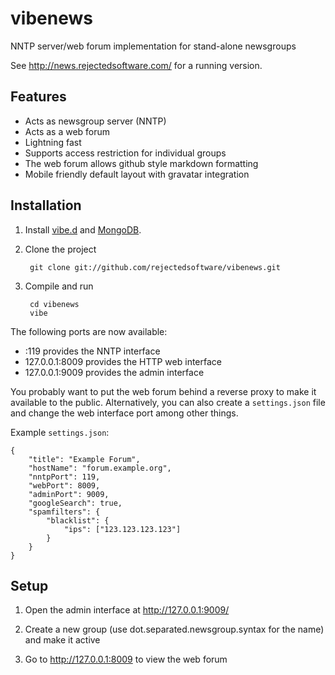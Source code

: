 vibenews
========

NNTP server/web forum implementation for stand-alone newsgroups

See <http://news.rejectedsoftware.com/> for a running version.


Features
--------

 - Acts as newsgroup server (NNTP)
 - Acts as a web forum
 - Lightning fast
 - Supports access restriction for individual groups
 - The web forum allows github style markdown formatting
 - Mobile friendly default layout with gravatar integration


Installation
------------

1. Install [vibe.d](http://vibed.org/) and [MongoDB](http://www.mongodb.org/).

2. Clone the project

        git clone git://github.com/rejectedsoftware/vibenews.git
    
3. Compile and run

        cd vibenews
        vibe

The following ports are now available:

 - :119 provides the NNTP interface
 - 127.0.0.1:8009 provides the HTTP web interface
 - 127.0.0.1:9009 provides the admin interface

You probably want to put the web forum behind a reverse proxy to make it available to the public. Alternatively, you can also create a `settings.json` file and change the web interface port among other things.

Example `settings.json`:

```
{
	"title": "Example Forum",
	"hostName": "forum.example.org",
	"nntpPort": 119,
	"webPort": 8009,
	"adminPort": 9009,
	"googleSearch": true,
	"spamfilters": {
		"blacklist": {
			"ips": ["123.123.123.123"]
		}
	}
}
```


Setup
-----

1. Open the admin interface at <http://127.0.0.1:9009/>

2. Create a new group (use dot.separated.newsgroup.syntax for the name) and make it active

3. Go to <http://127.0.0.1:8009> to view the web forum
